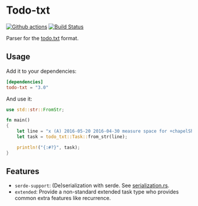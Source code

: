 # Todo-txt

[![Github actions](https://github.com/sanpii/todo-txt/workflows/.github/workflows/ci.yml/badge.svg)](https://github.com/sanpii/todo-txt/actions?query=workflow%3A.github%2Fworkflows%2Fci.yml)
[![Build Status](https://gitlab.com/sanpi/todo-txt/badges/main/pipeline.svg)](https://gitlab.com/sanpi/todo-txt/commits/main)

Parser for the [todo.txt](https://github.com/todotxt/todo.txt) format.

## Usage

Add it to your dependencies:

```toml
[dependencies]
todo-txt = "3.0"
```

And use it:

```rust
use std::str::FromStr;

fn main()
{
    let line = "x (A) 2016-05-20 2016-04-30 measure space for +chapelShelving @chapel due:2016-05-30";
    let task = todo_txt::Task::from_str(line);

    println!("{:#?}", task);
}
```

## Features

* `serde-support`: (De)serialization with serde. See
    [serialization.rs](examples/serialization.rs).
* `extended`: Provide a non-standard extended task type who provides common
    extra features like recurrence.
